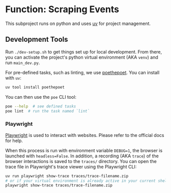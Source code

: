 # Function: Scraping Events

This subproject runs on python and uses [uv](https://docs.astral.sh/uv/) for project management.

## Development Tools

Run `./dev-setup.sh` to get things set up for local development.
From there, you can activate the project's python virtual environment (AKA `venv`) and run `main_dev.py`.

For pre-defined tasks, such as linting, we use [poethepoet](https://poethepoet.natn.io/).
You can install with `uv`:
```bash
uv tool install poethepoet
```
You can then use the `poe` CLI tool:
```bash
poe --help  # see defined tasks
poe lint  # run the task named `lint`
```

### Playwright

[Playwright](https://playwright.dev/python/) is used to interact with websites.
Please refer to the official docs for help.

When this process is run with environment variable `DEBUG=1`, the browser is launched with `headless=False`.
In addition, a recording (AKA `trace`) of the browser interactions is saved to the `traces/` directory.
You can open the trace file in Playwright's trace viewer using the Playwright CLI:
```bash
uv run playwright show-trace traces/trace-filename.zip
# or if your virtual environment is already active in your current shell:
playwright show-trace traces/trace-filename.zip
```
